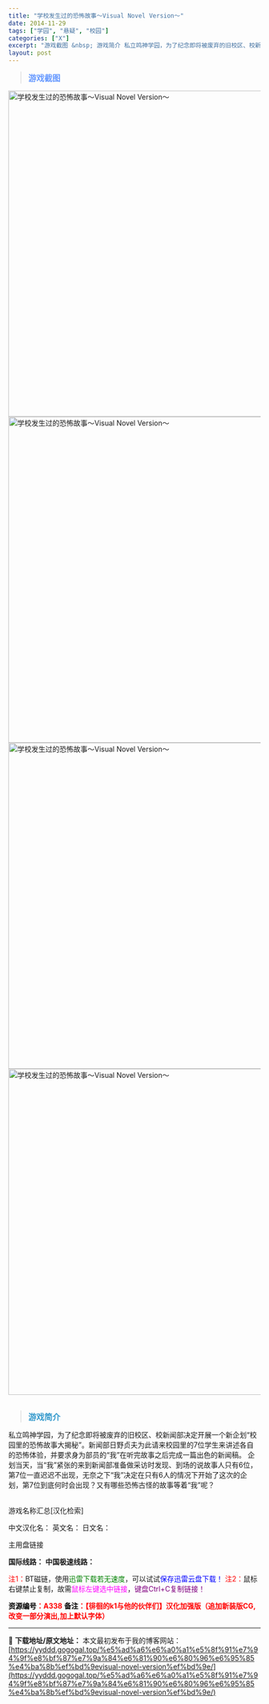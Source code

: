 ```yaml
---
title: "学校发生过的恐怖故事～Visual Novel Version～"
date: 2014-11-29
tags: ["学园", "悬疑", "校园"]
categories: ["X"]
excerpt: "游戏截图 &nbsp; 游戏简介 私立鸣神学园，为了纪念即将被废弃的旧校区、校新闻部决定开展一个新企划“校园里的恐怖故事大揭秘”。新闻部日野贞夫为此请来校园里的7位学生来讲述各自的恐怖体验，并要求身为部员的“我”在听完故事之后完成一篇出色的新闻稿。 企划当天，当“我”紧张的来到新闻部准备做采访时发现&hellip;"
layout: post
---
```


<div>
<blockquote><b><span style="font-size: 12pt; color: #6699ff;">游戏截图</span></b></blockquote>
<div><img title="点击放大" src="https://yyddd.gogogal.top/wp-content/uploads/2025/04/20250430_681200ac7720c.webp" alt="学校发生过的恐怖故事～Visual Novel Version～" width="650" /></div>
<div><img title="点击放大" src="https://yyddd.gogogal.top/wp-content/uploads/2025/04/20250430_681200aea020d.webp" alt="学校发生过的恐怖故事～Visual Novel Version～" width="650" /></div>
<div><img title="点击放大" src="https://yyddd.gogogal.top/wp-content/uploads/2025/04/20250430_681200b0c97e5.webp" alt="学校发生过的恐怖故事～Visual Novel Version～" width="650" /></div>
<div><img title="点击放大" src="https://yyddd.gogogal.top/wp-content/uploads/2025/04/20250430_681200b1e4b34.webp" alt="学校发生过的恐怖故事～Visual Novel Version～" width="650" /></div>
&nbsp;
<blockquote><b><span style="font-size: 12pt; color: #3399cc;">游戏简介</span></b></blockquote>
<div>私立鸣神学园，为了纪念即将被废弃的旧校区、校新闻部决定开展一个新企划“校园里的恐怖故事大揭秘”。新闻部日野贞夫为此请来校园里的7位学生来讲述各自的恐怖体验，并要求身为部员的“我”在听完故事之后完成一篇出色的新闻稿。
企划当天，当“我”紧张的来到新闻部准备做采访时发现、到场的说故事人只有6位，第7位一直迟迟不出现，无奈之下“我”决定在只有6人的情况下开始了这次的企划，第7位到底何时会出现？又有哪些恐怖古怪的故事等着“我”呢？</div>
&nbsp;

游戏名称汇总[汉化检索]

中文汉化名：
英文名：
日文名：
</div>
<div class="panel panel-primary">
<div class="panel-heading">主用盘链接</div>
<div class="panel-body">

<b>国际线路：</b>
<b>中国极速线路：</b>


<span style="color: #ff0000;">注1：</span>BT磁链，使用<span style="color: #008000;">迅雷下载若无速度</span>，可以试试<span style="color: #0000ff;">保存迅雷云盘下载！</span>
<span style="color: #ff0000;">注2：</span>鼠标右键禁止复制，故需<span style="color: #ff00ff;">鼠标左键选中链接</span>，<span style="color: #800080;">键盘Ctrl+C复制链接！</span>

</div>
<div class="panel-footer"><span style="color: #ff0000;"><b><span style="color: #000000;">资源编号</span>：A338</b></span>
<span style="color: #ff0000;"><b><span style="color: #000000;">备注</span>：【徘徊的k1与他的伙伴们】汉化加强版（追加新装版CG,改变一部分演出,加上默认字体）</b></span></div>
</div>

---
📖 **下载地址/原文地址：** 本文最初发布于我的博客网站：[https://yyddd.gogogal.top/%e5%ad%a6%e6%a0%a1%e5%8f%91%e7%94%9f%e8%bf%87%e7%9a%84%e6%81%90%e6%80%96%e6%95%85%e4%ba%8b%ef%bd%9evisual-novel-version%ef%bd%9e/](https://yyddd.gogogal.top/%e5%ad%a6%e6%a0%a1%e5%8f%91%e7%94%9f%e8%bf%87%e7%9a%84%e6%81%90%e6%80%96%e6%95%85%e4%ba%8b%ef%bd%9evisual-novel-version%ef%bd%9e/)
